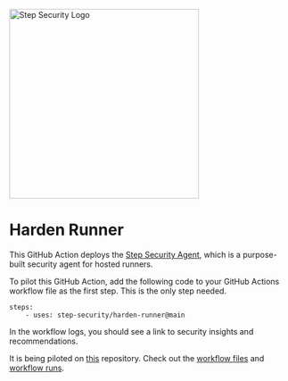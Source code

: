 <p align="left">
  <img src="https://step-security-images.s3.us-west-2.amazonaws.com/Final-Logo-06.png" alt="Step Security Logo" width="340">
</p>

# Harden Runner

This GitHub Action deploys the [Step Security Agent](https://github.com/step-security/agent), which is a purpose-built security agent for hosted runners.

To pilot this GitHub Action, add the following code to your GitHub Actions workflow file as the first step. This is the only step needed.

```
steps:
    - uses: step-security/harden-runner@main
```

In the workflow logs, you should see a link to security insights and recommendations.

It is being piloted on [this](https://github.com/shivammathur/setup-php) repository. Check out the [workflow files](https://github.com/shivammathur/setup-php/blob/2f5c2edb229fb5b3dcaeb535cb83899b41854672/.github/workflows/node-workflow.yml#L30) and [workflow runs](https://github.com/shivammathur/setup-php/runs/4252355681?check_suite_focus=true#step:3:4).


